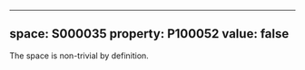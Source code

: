   ---
  space: S000035
  property: P100052
  value: false
  ---
  
  The space is non-trivial by definition.
